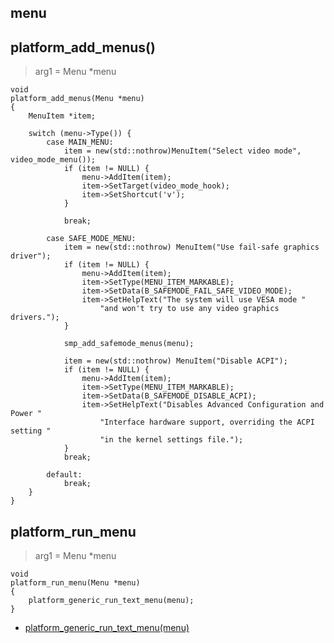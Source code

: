 ## menu

## platform_add_menus()

> arg1 = Menu *menu

```
void
platform_add_menus(Menu *menu)
{
	MenuItem *item;

	switch (menu->Type()) {
		case MAIN_MENU:
			item = new(std::nothrow)MenuItem("Select video mode", video_mode_menu());
			if (item != NULL) {
				menu->AddItem(item);
				item->SetTarget(video_mode_hook);
				item->SetShortcut('v');
			}

			break;

		case SAFE_MODE_MENU:
			item = new(std::nothrow) MenuItem("Use fail-safe graphics driver");
			if (item != NULL) {
				menu->AddItem(item);
				item->SetType(MENU_ITEM_MARKABLE);
				item->SetData(B_SAFEMODE_FAIL_SAFE_VIDEO_MODE);
				item->SetHelpText("The system will use VESA mode "
					"and won't try to use any video graphics drivers.");
			}

			smp_add_safemode_menus(menu);

			item = new(std::nothrow) MenuItem("Disable ACPI");
			if (item != NULL) {
				menu->AddItem(item);
				item->SetType(MENU_ITEM_MARKABLE);
				item->SetData(B_SAFEMODE_DISABLE_ACPI);
				item->SetHelpText("Disables Advanced Configuration and Power "
					"Interface hardware support, overriding the ACPI setting "
					"in the kernel settings file.");
			}
			break;

		default:
			break;
	}
}
```


## platform_run_menu

> arg1 = Menu *menu

```
void
platform_run_menu(Menu *menu)
{
	platform_generic_run_text_menu(menu);
}
```

* [platform_generic_run_text_menu(menu)](/boot/platform/generic/text_menu.md#platform_generic_run_text_menu)
